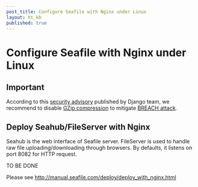 ```yaml
---
post_title: Configure Seafile with Nginx under Linux
layout: ht_kb
published: true
---
```

# Configure Seafile with Nginx under Linux

## Important

According to this [security advisory](https://www.djangoproject.com/weblog/2013/aug/06/breach-and-django/) published by Django team, we recommend to disable [GZip compression](http://wiki.nginx.org/HttpGzipModule) to mitigate [BREACH attack](http://breachattack.com/).

## Deploy Seahub/FileServer with Nginx

Seahub is the web interface of Seafile server. FileServer is used to handle raw file uploading/downloading through browsers. By defaults, it listens on port 8082 for HTTP request.

TO BE DONE

Please see http://manual.seafile.com/deploy/deploy_with_nginx.html
